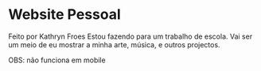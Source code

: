 # Website Pessoal
Feito por Kathryn Froes
Estou fazendo para um trabalho de escola.
Vai ser um meio de eu mostrar a minha arte, música, e outros projectos.

OBS: não funciona em mobile
